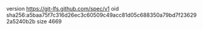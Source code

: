 version https://git-lfs.github.com/spec/v1
oid sha256:a5baa75f7c316d26ec3c60509c49acc81d05c688350a79bd7f236292a5240b2b
size 4669
